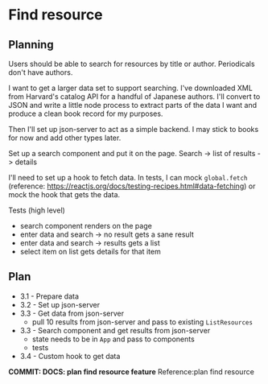 # Find resource

## Planning

Users should be able to search for resources by title or author. Periodicals don't have authors.

I want to get a larger data set to support searching. I've downloaded XML from Harvard's catalog API for a handful of Japanese authors. I'll convert to JSON and write a little node process to extract parts of the data I want and produce a clean book record for my purposes.

Then I'll set up json-server to act as a simple backend. I may stick to books for now and add other types later.

Set up a search component and put it on the page.
Search -> list of results -> details

I'll need to set up a hook to fetch data. In tests, I can mock `global.fetch` (reference: https://reactjs.org/docs/testing-recipes.html#data-fetching) or mock the hook that gets the data.

Tests (high level)

-  search component renders on the page
-  enter data and search -> no result gets a sane result
-  enter data and search -> results gets a list
-  select item on list gets details for that item

## Plan

-  3.1 - Prepare data
-  3.2 - Set up json-server
-  3.3 - Get data from json-server
   -  pull 10 results from json-server and pass to existing `ListResources`
-  3.3 - Search component and get results from json-server
   -  state needs to be in `App` and pass to components
   -  tests
-  3.4 - Custom hook to get data

**COMMIT: DOCS: plan find resource feature** Reference:plan find resource
